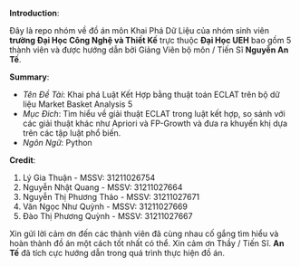**Introduction**:

Đây là repo nhóm về đồ án môn Khai Phá Dữ Liệu của nhóm sinh viên **trường Đại Học Công Nghệ và Thiết Kế** trực thuộc **Đại Học UEH** bao gồm 5 thành viên và được hướng dẫn bởi Giảng Viên bộ môn / Tiến Sĩ **Nguyễn An Tế**.

**Summary**:
- *Tên Đề Tài*: Khai phá Luật Kết Hợp bằng thuật toán ECLAT trên bộ dữ liệu Market Basket Analysis 5
- *Mục Đich*: Tìm hiểu về giải thuật ECLAT trong luật kết hợp, so sánh với các giải thuật khác như Apriori và FP-Growth và đưa ra khuyến khị dựa trên các tập luật phổ biến.
- *Ngôn Ngữ*: Python

**Credit**:
1. Lý Gia Thuận - MSSV: 31211026754  
2. Nguyễn Nhật Quang - MSSV: 31211027664 
3. Nguyễn Thị Phương Thảo - MSSV: 31211027671
4. Văn Ngọc Như Quỳnh - MSSV: 31211027669  
5. Đào Thị Phương Quỳnh - MSSV: 31211027667  

Xin gửi lời cảm ơn đến các thành viên đã cùng nhau cố gắng tìm hiểu và hoàn thành đồ án một cách tốt nhất có thể. Xin cảm ơn Thầy / Tiến Sĩ. **An Tế** đã tích cực hướng dẫn trong quá trình thực hiện đồ án.
